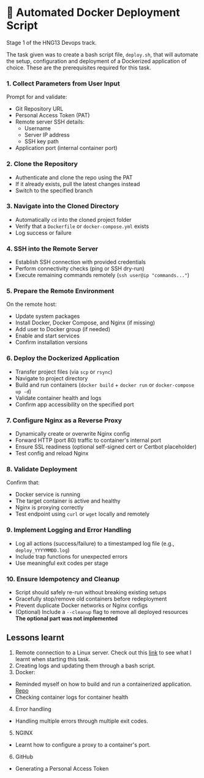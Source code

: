 # 🎯 Automated Docker Deployment Script

Stage 1 of the HNG13 Devops track.

The task given was to create a bash script file, `deploy.sh`, that will automate the setup, configuration and deployment of a Dockerized application of choice. These are the prerequisites required for this task.

### 1. Collect Parameters from User Input

Prompt for and validate:
- Git Repository URL
- Personal Access Token (PAT)
- Remote server SSH details:
  - Username
  - Server IP address
  - SSH key path
- Application port (internal container port)

### 2. Clone the Repository

- Authenticate and clone the repo using the PAT
- If it already exists, pull the latest changes instead
- Switch to the specified branch

### 3. Navigate into the Cloned Directory

- Automatically `cd` into the cloned project folder
- Verify that a `Dockerfile` or `docker-compose.yml` exists
- Log success or failure

### 4. SSH into the Remote Server

- Establish SSH connection with provided credentials
- Perform connectivity checks (ping or SSH dry-run)
- Execute remaining commands remotely (`ssh user@ip "commands..."`)

### 5. Prepare the Remote Environment

On the remote host:
- Update system packages
- Install Docker, Docker Compose, and Nginx (if missing)
- Add user to Docker group (if needed)
- Enable and start services
- Confirm installation versions

### 6. Deploy the Dockerized Application

- Transfer project files (via `scp` or `rsync`)
- Navigate to project directory
- Build and run containers (`docker build` + `docker run` or `docker-compose up -d`)
- Validate container health and logs
- Confirm app accessibility on the specified port

### 7. Configure Nginx as a Reverse Proxy

- Dynamically create or overwrite Nginx config
- Forward HTTP (port 80) traffic to container's internal port
- Ensure SSL readiness (optional self-signed cert or Certbot placeholder)
- Test config and reload Nginx

### 8. Validate Deployment

Confirm that:
- Docker service is running
- The target container is active and healthy
- Nginx is proxying correctly
- Test endpoint using `curl` or `wget` locally and remotely

### 9. Implement Logging and Error Handling

- Log all actions (success/failure) to a timestamped log file (e.g., `deploy_YYYYMMDD.log`)
- Include trap functions for unexpected errors
- Use meaningful exit codes per stage

### 10. Ensure Idempotency and Cleanup

- Script should safely re-run without breaking existing setups
- Gracefully stop/remove old containers before redeployment
- Prevent duplicate Docker networks or Nginx configs
- (Optional) Include a `--cleanup` flag to remove all deployed resources
  **The optional part was not implemented**


## Lessons learnt
1. Remote connection to a Linux server. Check out this [link](https://medium.com/@martinmnjoroge03/ssh-remote-connection-potential-issue-47187a2a19a8) to see what I learnt when starting this task.
2. Creating logs and updating them through a bash script.
3. Docker:
  - Reminded myself on how to build and run a containerized application. [Repo](https://github.com/Muturi-002/Go-docker-proto)
  - Checking container logs for container health
4. Error handling
  - Handling multiple errors through multiple exit codes.
5. NGINX
  - Learnt how to configure a proxy to a container's port.
6. GitHub
  - Generating a Personal Access Token